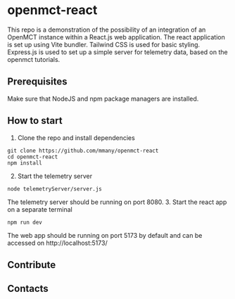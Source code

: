 # openmct-react

This repo is a demonstration of the possibility of an integration of an OpenMCT instance within a React.js web application.
The react application is set up using Vite bundler.
Tailwind CSS is used for basic styling.
Express.js is used to set up a simple server for telemetry data, based on the openmct tutorials.

## Prerequisites
Make sure that NodeJS and npm package managers are installed.

## How to start

1. Clone the repo and install dependencies
```
git clone https://github.com/mmany/openmct-react
cd openmct-react
npm install
```
2. Start the telemetry server
```
node telemetryServer/server.js
```
The telemetry server should be running on port 8080.
3. Start the react app  on a separate terminal
```
npm run dev
```
The web app should be running on port 5173 by default and can be accessed on http://localhost:5173/

## Contribute

## Contacts
